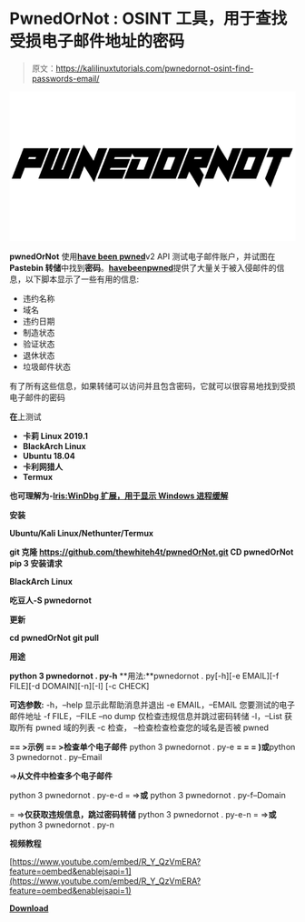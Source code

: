 # PwnedOrNot : OSINT 工具，用于查找受损电子邮件地址的密码

> 原文：<https://kalilinuxtutorials.com/pwnedornot-osint-find-passwords-email/>

[![PwnedOrNot : OSINT Tool To Find Passwords For Compromised Email Addresses](img//3cfe03114504b4a74dbb16fce82e5013.png "PwnedOrNot : OSINT Tool To Find Passwords For Compromised Email Addresses")](https://1.bp.blogspot.com/-7_GWsCs5Jsw/XVr2AwGTxHI/AAAAAAAACEs/D9O6F9Jt9FoN3jgg0dv_vEtgTVXEJ1Y1wCLcBGAs/s1600/New.png)

**pwnedOrNot** 使用[**have been pwned**](https://haveibeenpwned.com/API/v3)v2 API 测试电子邮件账户，并试图在 **Pastebin 转储**中找到**密码**。[**havebeenpwned**](https://haveibeenpwned.com/API/v3)提供了大量关于被入侵邮件的信息，以下脚本显示了一些有用的信息:

*   违约名称
*   域名
*   违约日期
*   制造状态
*   验证状态
*   退休状态
*   垃圾邮件状态

有了所有这些信息，如果转储可以访问并且包含密码，它就可以很容易地找到受损电子邮件的密码

**在**上测试

*   **卡莉 Linux 2019.1**
*   **BlackArch Linux**
*   **Ubuntu 18.04**
*   **卡利网猎人**
*   **Termux**

**也可理解为-[Iris:WinDbg 扩展，用于显示 Windows 进程缓解](https://kalilinuxtutorials.com/iris-windbg-extension/)**

**安装**

**Ubuntu/Kali Linux/Nethunter/Termux**

**git 克隆 https://github.com/thewhiteh4t/pwnedOrNot.git
CD pwnedOrNot
pip 3 安装请求**

**BlackArch Linux**

**吃豆人-S pwnedornot**

**更新**

**cd pwnedOrNot
git pull**

**用途**

**python 3 pwnedornot . py-h** 
**用法:**pwnedornot . py[-h][-e EMAIL][-f FILE][-d DOMAIN][-n][-l]
[-c CHECK]

**可选参数:** -h，–help 显示此帮助消息并退出
-e EMAIL，–EMAIL 您要测试的电子邮件地址
-f FILE，–FILE –no dump 仅检查违规信息并跳过密码转储
-l，–List 获取所有 pwned 域的列表
-c 检查， –检查检查检查您的域名是否被 pwned

**== >示例** 
**== >检查单个电子邮件** python 3 pwnedornot . py-e
**= = =
)或**python 3 pwnedornot . py–Email

=>**从文件中检查多个电子邮件**

python 3 pwnedornot . py-e-d
= =>**或**
python 3 pwnedornot . py-f–Domain

= =>**仅获取违规信息，跳过密码转储**
python 3 pwnedornot . py-e-n
= =>**或**
python 3 pwnedornot . py-n

**视频教程**

[https://www.youtube.com/embed/R_Y_QzVmERA?feature=oembed&enablejsapi=1](https://www.youtube.com/embed/R_Y_QzVmERA?feature=oembed&enablejsapi=1)

[**Download**](https://github.com/thewhiteh4t/pwnedOrNot)
